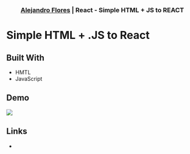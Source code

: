 <br />
<p align="center">
   <h3 align="center"><a href="https://www.linkedin.com/in/alfloressalazar/"><strong>Alejandro Flores</strong></a>  | React - Simple HTML + JS to REACT  </h3>
</p>

# Simple HTML + .JS to React 


## Built With
* HMTL
* JavaScript 

## Demo 
 <a>
    <img src="01_simpleHtml/SimpleHtml.gif"  >
  </a>

## Links
* 